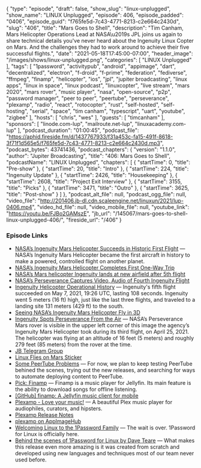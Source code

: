 {
  "type": "episode",
  "draft": false,
  "show_slug": "linux-unplugged",
  "show_name": "LINUX Unplugged",
  "episode": 406,
  "episode_padded": "0406",
  "episode_guid": "f765fe5d-7c43-4771-8213-c2e664c2430d",
  "slug": "406",
  "title": "Mars Goes to Shell",
  "description": "Tim Canham, Mars Helicopter Operations Lead at NASA\u2019s JPL joins us again to share technical details you've never heard about the Ingenuity Linux Copter on Mars. And the challenges they had to work around to achieve their five successful flights.",
  "date": "2021-05-18T17:45:00-07:00",
  "header_image": "/images/shows/linux-unplugged.png",
  "categories": [
    "LINUX Unplugged"
  ],
  "tags": [
    "1password",
    "activitypub",
    "android",
    "appimage",
    "dart",
    "decentralized",
    "electron",
    "f-droid",
    "f-prime",
    "federation",
    "fediverse",
    "ffmpeg",
    "finamp",
    "helicopter",
    "ios",
    "jpl",
    "jupiter broadcasting",
    "linux apps",
    "linux in space",
    "linux podcast",
    "linuxcopter",
    "live stream",
    "mars 2020",
    "mars rover",
    "music player",
    "nasa",
    "open-source",
    "p2p",
    "password manager",
    "peer to peer",
    "peertube",
    "perseverance",
    "plexamp",
    "radio",
    "react",
    "rotocopter",
    "rust",
    "self-hosted",
    "self-hosting",
    "serial",
    "space",
    "tim canham",
    "typescript",
    "uart",
    "youtube",
    "zigbee"
  ],
  "hosts": [
    "chris",
    "wes"
  ],
  "guests": [
    "timcanham"
  ],
  "sponsors": [
    "linode.com-lup",
    "mailroute.net-lup",
    "linuxacademy.com-lup"
  ],
  "podcast_duration": "01:00:45",
  "podcast_file": "https://aphid.fireside.fm/d/1437767933/f31a453c-fa15-491f-8618-3f71f1d565e5/f765fe5d-7c43-4771-8213-c2e664c2430d.mp3",
  "podcast_bytes": 43741436,
  "podcast_chapters": {
    "version": "1.1.0",
    "author": "Jupiter Broadcasting",
    "title": "406: Mars Goes to Shell",
    "podcastName": "LINUX Unplugged",
    "chapters": [
      {
        "startTime": 0,
        "title": "Pre-show"
      },
      {
        "startTime": 20,
        "title": "Intro"
      },
      {
        "startTime": 224,
        "title": "Ingenuity Update"
      },
      {
        "startTime": 2426,
        "title": "Housekeeping"
      },
      {
        "startTime": 2608,
        "title": "Project Exit Interview"
      },
      {
        "startTime": 3155,
        "title": "Picks"
      },
      {
        "startTime": 3471,
        "title": "Outro"
      },
      {
        "startTime": 3625,
        "title": "Post-show"
      }
    ]
  },
  "podcast_alt_file": null,
  "podcast_ogg_file": null,
  "video_file": "http://201406.jb-dl.cdn.scaleengine.net/linuxun/2021/lup-0406.mp4",
  "video_hd_file": null,
  "video_mobile_file": null,
  "youtube_link": "https://youtu.be/FJBo2GAMszE",
  "jb_url": "/145067/mars-goes-to-shell-linux-unplugged-406/",
  "fireside_url": "/406"
}


### Episode Links

  * [NASA’s Ingenuity Mars Helicopter Succeeds in Historic First Flight](https://www.nasa.gov/press-release/nasa-s-ingenuity-mars-helicopter-succeeds-in-historic-first-flight "NASA’s Ingenuity Mars Helicopter Succeeds in Historic First Flight") — NASA’s Ingenuity Mars Helicopter became the first aircraft in history to make a powered, controlled flight on another planet.
  * [NASA’s Ingenuity Mars Helicopter Completes First One-Way Trip](https://www.nasa.gov/feature/jpl/nasa-s-ingenuity-mars-helicopter-completes-first-one-way-trip "NASA’s Ingenuity Mars Helicopter Completes First One-Way Trip")
  * [NASA’s Mars helicopter Ingenuity lands at new airfield after 5th flight](https://www.space.com/mars-helicopter-ingenuity-fifth-flight-new-airfield "NASA’s Mars helicopter Ingenuity lands at new airfield after 5th flight")
  * [NASA’s Perseverance Captures Video, Audio of Fourth Ingenuity Flight](https://mars.nasa.gov/news/8941/nasas-perseverance-captures-video-audio-of-fourth-ingenuity-flight/ "NASA’s Perseverance Captures Video, Audio of Fourth Ingenuity Flight")
  * [Ingenuity Helicopter Operational History](https://en.wikipedia.org/wiki/Ingenuity_\(helicopter\)#Operational_history "Ingenuity Helicopter Operational History") — Ingenuity's fifth flight succeeded on May 7, 2021, 19:26 UTC, lasting 108 seconds. Ingenuity went 5 meters (16 ft) high, just like the last three flights, and traveled to a landing site 131 meters (429 ft) to the south.
  * [Seeing NASA’s Ingenuity Mars Helicopter Fly in 3D](https://www.nasa.gov/feature/jpl/seeing-nasa-s-ingenuity-mars-helicopter-fly-in-3d "Seeing NASA’s Ingenuity Mars Helicopter Fly in 3D")
  * [Ingenuity Spots Perseverance From the Air](https://mars.nasa.gov/resources/25862/ingenuity-spots-perseverance-from-the-air/ "Ingenuity Spots Perseverance From the Air") — NASA’s Perseverance Mars rover is visible in the upper left corner of this image the agency’s Ingenuity Mars Helicopter took during its third flight, on April 25, 2021. The helicopter was flying at an altitude of 16 feet (5 meters) and roughly 279 feet (85 meters) from the rover at the time.
  * [JB Telegram Group](http://jupiterbroadcasting.com/telegram "JB Telegram Group")
  * [Linux Flies on Mars Sticker](https://www.jupitergarage.com/product/linux-flies-on-mars-sticker "Linux Flies on Mars Sticker")
  * [Some PeerTube Problems](https://jupiter.tube/ "Some PeerTube Problems") — For now, we plan to keep testing PeerTube behined the scenes, trying out the new releases, and searching for ways to automate deploying content to PeerTube.
  * [Pick: Finamp](https://f-droid.org/en/packages/com.unicornsonlsd.finamp/ "Pick: Finamp") — Finamp is a music player for Jellyfin. Its main feature is the ability to download songs for offline listening.
  * [[GitHub] finamp: A Jellyfin music client for mobile](https://github.com/UnicornsOnLSD/finamp "\[GitHub\] finamp: A Jellyfin music client for mobile")
  * [Plexamp - Love your music!](https://plexamp.com/ "Plexamp - Love your music!") — A beautiful Plex music player for audiophiles, curators, and hipsters.
  * [Plexamp Release Notes](https://forums.plex.tv/t/plexamp-release-notes/221280/27 "Plexamp Release Notes")
  * [plexamp on AppImageHub](https://appimage.github.io/plexamp/ "plexamp on AppImageHub")
  * [Welcoming Linux to the 1Password Family](https://blog.1password.com/welcoming-linux-to-the-1password-family/ "Welcoming Linux to the 1Password Family") — The wait is over. 1Password for Linux is officially here.
  * [Behind the scenes of 1Password for Linux by Dave Teare](https://dteare.medium.com/behind-the-scenes-of-1password-for-linux-d59b19143a23 "Behind the scenes of 1Password for Linux by Dave Teare") — What makes this release even more amazing is it was created from scratch and developed using new languages and techniques most of our team never used before.


